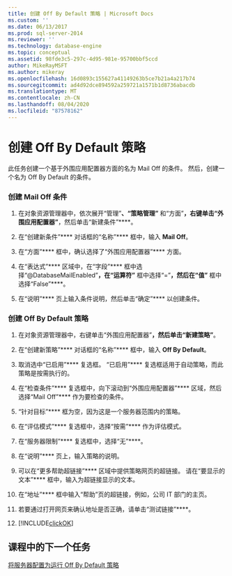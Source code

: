 ```yaml
---
title: 创建 Off By Default 策略 | Microsoft Docs
ms.custom: ''
ms.date: 06/13/2017
ms.prod: sql-server-2014
ms.reviewer: ''
ms.technology: database-engine
ms.topic: conceptual
ms.assetid: 98fde3c5-297c-4d95-981e-95700bbf5ccd
author: MikeRayMSFT
ms.author: mikeray
ms.openlocfilehash: 16d0893c155627a41149263b5ce7b21a4a217b74
ms.sourcegitcommit: ad4d92dce894592a259721a1571b1d8736abacdb
ms.translationtype: MT
ms.contentlocale: zh-CN
ms.lasthandoff: 08/04/2020
ms.locfileid: "87578162"
---
```

# <a name="create-the-off-by-default-policy"></a>创建 Off By Default 策略
  此任务创建一个基于外围应用配置器方面的名为 Mail Off 的条件。 然后，创建一个名为 Off By Default 的条件。  
  
### <a name="to-create-the-mail-off-condition"></a>创建 Mail Off 条件  
  
1.  在对象资源管理器中，依次展开“管理”****、“策略管理”**** 和“方面”****，右键单击“外围应用配置器”****，然后单击“新建条件”****。  
  
2.  在“创建新条件”**** 对话框的“名称”**** 框中，输入 **Mail Off**。  
  
3.  在“方面”**** 框中，确认选择了“外围应用配置器”**** 方面。  
  
4.  在“表达式”**** 区域中，在“字段”**** 框中选择“\@DatabaseMailEnabled”****，在“运算符”**** 框中选择“=”****，然后在“值”**** 框中选择“False”****。  
  
5.  在“说明”**** 页上输入条件说明，然后单击“确定”**** 以创建条件。  
  
### <a name="to-create-the-off-by-default-policy"></a>创建 Off By Default 策略  
  
1.  在对象资源管理器中，右键单击“外围应用配置器”****，然后单击“新建策略”****。  
  
2.  在“创建新策略”**** 对话框的“名称”**** 框中，输入 **Off By Default**。  
  
3.  取消选中“已启用”**** 复选框。 “已启用”**** 复选框适用于自动策略，而此策略是按需执行的。  
  
4.  在“检查条件”**** 复选框中，向下滚动到“外围应用配置器”**** 区域，然后选择“Mail Off”**** 作为要检查的条件。  
  
5.  “针对目标”**** 框为空，因为这是一个服务器范围内的策略。  
  
6.  在“评估模式”**** 复选框中，选择“按需”**** 作为评估模式。  
  
7.  在“服务器限制”**** 复选框中，选择“无”****。  
  
8.  在“说明”**** 页上，输入策略的说明。  
  
9. 可以在“更多帮助超链接”**** 区域中提供策略网页的超链接。 请在“要显示的文本”**** 框中，输入为超链接显示的文本。  
  
10. 在“地址”**** 框中输入“帮助”页的超链接，例如，公司 IT 部门的主页。  
  
11. 若要通过打开网页来确认地址是否正确，请单击“测试链接”****。  
  
12. [!INCLUDE[clickOK](../../includes/clickok-md.md)]  
  
## <a name="next-task-in-lesson"></a>课程中的下一个任务  
 [将服务器配置为运行 Off By Default 策略](lesson-1-2-configure-a-server-to-run-the-off-by-default-policy.md)  
  
  
